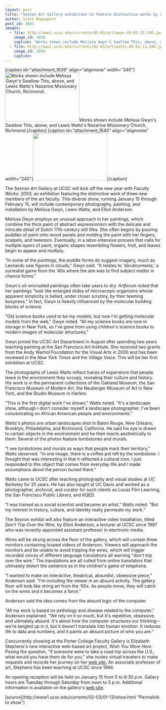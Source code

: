 ```yaml
---
layout: post
title: "Sesnon Art Gallery exhibition to feature distinctive works by new faculty"
author: Scott Rappaport
post_id: 1641
images:
  - file: http://www1.ucsc.edu/currents/02-03/art/gwyn.03-01-13.240.jpg
    image_id: 1639
    caption: "Works shown include Melissa Gwyn's Swallow This, above, and Lewis Watts's Nazarine Missionary Church, Richmond."
  - file: http://www1.ucsc.edu/currents/02-03/art/watts.03-01-13.240.jpg
    image_id: 1640
    caption: 
---
```


[caption id="attachment_1639" align="alignnone" width="240"]<a href="http://localhost/mysite/wp-content/uploads/2003/01/gwyn.03-01-13.240.jpg"><img class="size-full wp-image-1639" src="http://localhost/mysite/wp-content/uploads/2003/01/gwyn.03-01-13.240.jpg" alt="Works shown include Melissa Gwyn's Swallow This, above, and Lewis Watts's Nazarine Missionary Church, Richmond." width="240" height="159" /></a>Works shown include Melissa Gwyn's Swallow This, above, and Lewis Watts's Nazarine Missionary Church, Richmond.[/caption]
[caption id="attachment_1640" align="alignnone" width="240"]<a href="http://localhost/mysite/wp-content/uploads/2003/01/watts.03-01-13.240.jpg"><img class="size-full wp-image-1640" src="http://localhost/mysite/wp-content/uploads/2003/01/watts.03-01-13.240.jpg" alt="" width="240" height="153" /></a>[/caption]
<p>
  The Sesnon Art Gallery at UCSC will kick off the new year with <i>Faculty Works: 2003,</i> an exhibition featuring the distinctive work of three new members of the art faculty. This diverse show, running January 15 through February 15, will include contemporary photography, painting, and installation by Melissa Gwyn, Lewis Watts, and Elliot Anderson.
</p>
<p>
  Melissa Gwyn employs an unusual approach in her paintings, which combine the thick paint of abstract expressionism with the delicate and intricate detail of Dutch 17th-century still lifes. She often begins by pouring puddles of paint onto wood panels and molding the paint with her fingers, scalpels, and tweezers. Eventually, in a labor-intensive process that calls for multiple layers of paint, organic shapes resembling flowers, fruit, and leaves begin to appear and multiply.<br>
</p>
<p>
  "In some of the paintings, the puddle forms do suggest imagery, much as Leonardo saw figures in clouds," Gwyn said. "It relates to 'decalcomania,' a surrealist game from the '40s where the aim was to find subject matter in chance forms."<br>
</p>
<p>
  Gwyn's oil-encrusted paintings often take years to dry. <i>Artforum</i> noted that her paintings "look like enlarged slides of microscopic organisms whose apparent simplicity is belied, under closer scrutiny, by their teeming busyness." In fact, Gwyn is heavily influenced by the molecular building blocks of science.<br>
</p>
<p>
  "Old science books used to be my models, but now I'm getting molecular models from the web," Gwyn noted. "All my science books are now in storage in New York, so I've gone from using children's science books to modern images of molecular structures."<br>
</p>
<p>
  Gwyn joined the UCSC Art Department in August after spending two years teaching painting at the San Francisco Art Institute. She received two grants from the Andy Warhol Foundation for the Visual Arts in 2000 and has been reviewed in the <i>New York Times</i> and the <i>Village Voice.</i> This will be her first exhibition at UCSC.<br>
</p>
<p>
  The photographs of Lewis Watts reflect traces of experience that people leave in the environment they occupy, revealing their culture and history. His work is in the permanent collections of the Oakland Museum, the San Francisco Museum of Modern Art, the Neuberger Museum of Art in New York, and the Studio Museum in Harlem.<br>
</p>
<p>
  "This is the first digital work I've shown," Watts noted. "It's a landscape show, although I don't consider myself a landscape photographer. I've been concentrating on African American people and environments."<br>
</p>
<p>
  Watts's photos are urban landscapes shot in Baton Rouge, New Orleans, Brooklyn, Philadelphia, and Richmond, California. He said his eye is drawn to certain objects in the environment and he then reacts aesthetically to them. Several of the photos feature tombstones and murals.<br>
</p>
<p>
  "I see tombstones and murals as ways that people mark their territory," Watts observed. "In one image, there is a coffee pot left by the tombstone. I thought that was interesting in that it reflected a cultural icon. I just responded to this object that comes from everyday life and I made assumptions about the person buried there."<br>
</p>
<p>
  Watts came to UCSC after teaching photography and visual studies at UC Berkeley for 25 years. He has also taught at UC Davis and worked as a photographer, archivist, and curator for such clients as Lucas Film Learning, the San Francisco Public Library, and KQED.<br>
</p>
<p>
  "I was trained as a social scientist and became an artist," Watts noted. "But my interest in history, culture, and identity really permeate my work."<br>
</p>
<p>
  The Sesnon exhibit will also feature an interactive video installation, titled <i>Don't Trip Over the Wire,</i> by Elliot Anderson, a lecturer at UCSC since 1997 who was recently appointed assistant professor in electronic media.<br>
</p>
<p>
  Wires will be strung across the floor of the gallery, which will contain three monitors containing looped videos of Anderson. Viewers will approach the monitors and be unable to avoid tripping the wires, which will trigger recorded voices of different language translations all warning "don't trip over the wire." The translations are all culled from online translators that ultimately distort the sentence as in the children's game of telephone.<br>
</p>
<p>
  "I wanted to make an interactive, theatrical, absurdist, obsessive piece," Anderson said. "I'm including the viewer in an absurd activity. The gallery floor will look like string art from the '60s. As people move, they will catch on the wires and it becomes a farce."<br>
</p>
<p>
  Anderson said the idea comes from the absurd logic of the computer.<br>
</p>
<p>
  "All my work is based on pathology and disease related to the computer," Anderson explained. "We rely on it so much, but it's repetitive, obsessive, and ultimately absurd. It's about how the computer structures our thinking--we're tangled up in it, but it doesn't translate into human emotion. It reduces life to data and numbers, and it paints an absurd picture of who you are."
</p>
<p>
  Concurrently showing at the Porter College Faculty Gallery is Elizabeth Stephens's new interactive web-based art project, <i>Wish You Were Here.</i> Posing the question, "if someone were to take a road trip across the U.S., what would you have them do for you," she invites virtual travelers to make requests and records her journey on her <a href="http://wishyouwerehere.ucsc.edu">web site.</a> An associate professor of art, Stephens has been teaching at UCSC since 1994.<br>
</p>
<p>
  An opening reception will be held on January 15 from 5 to 6:30 p.m. Gallery hours are Tuesday through Saturday from noon to 5 p.m. Additional information is available on the gallery's <a href="http://arts.ucsc.edu">web site</a>.
</p>
[source](http://www1.ucsc.edu/currents/02-03/01-13/show.html "Permalink to show")
